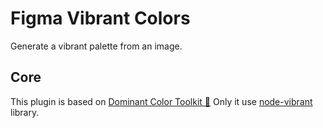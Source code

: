   <!-- ![Figma Vibrant Colors](./assets/cover.png) -->

# Figma Vibrant Colors

Generate a vibrant palette from an image.

<!-- [Install on Figma](https://www.figma.com/c/plugin/744725347356614754/Dominant-Color-Toolkit-%F0%9F%8E%A8) -->

## Core

This plugin is based on [Dominant Color Toolkit 🎨](https://www.figma.com/community/plugin/744725347356614754/Dominant-Color-Toolkit-%F0%9F%8E%A8)
Only it use [node-vibrant](https://github.com/Vibrant-Colors/node-vibrant) library.